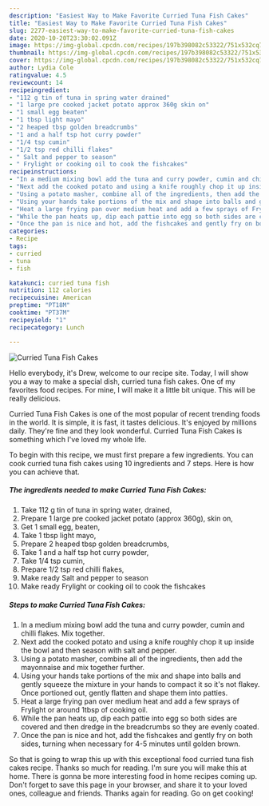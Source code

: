 ```yaml
---
description: "Easiest Way to Make Favorite Curried Tuna Fish Cakes"
title: "Easiest Way to Make Favorite Curried Tuna Fish Cakes"
slug: 2277-easiest-way-to-make-favorite-curried-tuna-fish-cakes
date: 2020-10-20T23:30:02.091Z
image: https://img-global.cpcdn.com/recipes/197b398082c53322/751x532cq70/curried-tuna-fish-cakes-recipe-main-photo.jpg
thumbnail: https://img-global.cpcdn.com/recipes/197b398082c53322/751x532cq70/curried-tuna-fish-cakes-recipe-main-photo.jpg
cover: https://img-global.cpcdn.com/recipes/197b398082c53322/751x532cq70/curried-tuna-fish-cakes-recipe-main-photo.jpg
author: Lydia Cole
ratingvalue: 4.5
reviewcount: 14
recipeingredient:
- "112 g tin of tuna in spring water drained"
- "1 large pre cooked jacket potato approx 360g skin on"
- "1 small egg beaten"
- "1 tbsp light mayo"
- "2 heaped tbsp golden breadcrumbs"
- "1 and a half tsp hot curry powder"
- "1/4 tsp cumin"
- "1/2 tsp red chilli flakes"
- " Salt and pepper to season"
- " Frylight or cooking oil to cook the fishcakes"
recipeinstructions:
- "In a medium mixing bowl add the tuna and curry powder, cumin and chilli flakes. Mix together."
- "Next add the cooked potato and using a knife roughly chop it up inside the bowl and then season with salt and pepper."
- "Using a potato masher, combine all of the ingredients, then add the mayonnaise and mix together further."
- "Using your hands take portions of the mix and shape into balls and gently squeeze the mixture in your hands to compact it so it&#39;s not flakey. Once portioned out, gently flatten and shape them into patties."
- "Heat a large frying pan over medium heat and add a few sprays of Frylight or around 1tbsp of cooking oil."
- "While the pan heats up, dip each pattie into egg so both sides are covered and then dredge in the breadcrumbs so they are evenly coated."
- "Once the pan is nice and hot, add the fishcakes and gently fry on both sides, turning when necessary for 4-5 minutes until golden brown."
categories:
- Recipe
tags:
- curried
- tuna
- fish

katakunci: curried tuna fish 
nutrition: 112 calories
recipecuisine: American
preptime: "PT18M"
cooktime: "PT37M"
recipeyield: "1"
recipecategory: Lunch

---
```



![Curried Tuna Fish Cakes](https://img-global.cpcdn.com/recipes/197b398082c53322/751x532cq70/curried-tuna-fish-cakes-recipe-main-photo.jpg)

Hello everybody, it's Drew, welcome to our recipe site. Today, I will show you a way to make a special dish, curried tuna fish cakes. One of my favorites food recipes. For mine, I will make it a little bit unique. This will be really delicious.



Curried Tuna Fish Cakes is one of the most popular of recent trending foods in the world. It is simple, it is fast, it tastes delicious. It's enjoyed by millions daily. They're fine and they look wonderful. Curried Tuna Fish Cakes is something which I've loved my whole life.


To begin with this recipe, we must first prepare a few ingredients. You can cook curried tuna fish cakes using 10 ingredients and 7 steps. Here is how you can achieve that.

<!--inarticleads1-->

##### The ingredients needed to make Curried Tuna Fish Cakes:

1. Take 112 g tin of tuna in spring water, drained,
1. Prepare 1 large pre cooked jacket potato (approx 360g), skin on,
1. Get 1 small egg, beaten,
1. Take 1 tbsp light mayo,
1. Prepare 2 heaped tbsp golden breadcrumbs,
1. Take 1 and a half tsp hot curry powder,
1. Take 1/4 tsp cumin,
1. Prepare 1/2 tsp red chilli flakes,
1. Make ready  Salt and pepper to season
1. Make ready  Frylight or cooking oil to cook the fishcakes




<!--inarticleads2-->

##### Steps to make Curried Tuna Fish Cakes:

1. In a medium mixing bowl add the tuna and curry powder, cumin and chilli flakes. Mix together.
1. Next add the cooked potato and using a knife roughly chop it up inside the bowl and then season with salt and pepper.
1. Using a potato masher, combine all of the ingredients, then add the mayonnaise and mix together further.
1. Using your hands take portions of the mix and shape into balls and gently squeeze the mixture in your hands to compact it so it&#39;s not flakey. Once portioned out, gently flatten and shape them into patties.
1. Heat a large frying pan over medium heat and add a few sprays of Frylight or around 1tbsp of cooking oil.
1. While the pan heats up, dip each pattie into egg so both sides are covered and then dredge in the breadcrumbs so they are evenly coated.
1. Once the pan is nice and hot, add the fishcakes and gently fry on both sides, turning when necessary for 4-5 minutes until golden brown.




So that is going to wrap this up with this exceptional food curried tuna fish cakes recipe. Thanks so much for reading. I'm sure you will make this at home. There is gonna be more interesting food in home recipes coming up. Don't forget to save this page in your browser, and share it to your loved ones, colleague and friends. Thanks again for reading. Go on get cooking!
